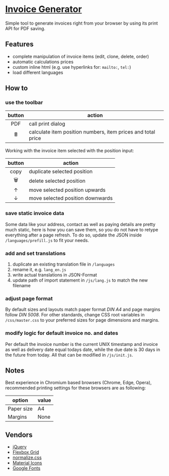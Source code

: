 # **[Invoice Generator](https://devidwolf.github.io/invoice/)**
Simple tool to generate invoices right from your browser by using its print API for PDF saving.


## **Features**
- complete manipulation of invoice items (edit, clone, delete, order)
- automatic calculations prices
- custom inline html (e.g. use hyperlinks for: `mailto:`, `tel:`)
- load different languages


## **How to**

### use the toolbar
|button|action|
|:---:|---|
|PDF|call print dialog|
|🖩|calculate item position numbers, item prices and total price|

Working with the invoice item selected with the position input:

|button|action|
|:---:|---|
|copy|duplicate selected position|
|🗑️|delete selected position|
|↑|move selected position upwards|
|↓|move selected position downwards|

### save static invoice data
Some data like your address, contact as well as paying details are pretty much static, here is how you can save them, so you do not have to retype everything after a page refresh. To do so, update the JSON inside `/languages/prefill.js` to fit your needs.

### add and set translations
1. duplicate an existing translation file in `/languages`
2. rename it, e.g. `lang_en.js`
3. write actual translations in JSON-Format
4. update path of import statement in `/js/lang.js` to match the new filename

### adjust page format
By default sizes and layouts match paper format *DIN A4* and page margins follow *DIN 5008*. For other standards, change CSS root variables in `/css/master.css` to your preferred sizes for page dimensions and margins.

### modify logic for default invoice no. and dates
Per default the invoice number is the current UNIX timestamp and invoice as well as delivery date equal todays date, while the due date is 30 days in the future from today. All that can be modified in `/js/init.js`.


## **Notes**
Best experience in Chromium based browsers (Chrome, Edge, Opera), recommended printing settings for these browsers are as following:

|option|value|
|---|---|
|Paper size|A4|
|Margins|None|


## **Vendors**
  - [jQuery](http://jquery.com)
  - [Flexbox Grid](http://flexboxgrid.com)
  - [normalize.css](https://necolas.github.io/normalize.css/)
  - [Material Icons](https://material.io/resources/icons/)
  - [Google Fonts](https://fonts.google.com/)
